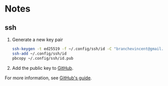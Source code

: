 # Notes

## ssh

1. Generate a new key pair

   ```sh
   ssh-keygen -t ed25519 -f ~/.config/ssh/id -C "branchevincent@gmail.com"
   ssh-add ~/.config/ssh/id
   pbcopy ~/.config/ssh/id.pub
   ```

1. Add the public key to [GitHub](https://github.com/settings/ssh/new).

For more information, see [GitHub's guide](https://docs.github.com/en/free-pro-team@latest/github/authenticating-to-github/connecting-to-github-with-ssh).
